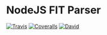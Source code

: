 # NodeJS FIT Parser

[![Travis](https://img.shields.io/travis/silentroach/fit-parser.svg?style=flat-square&label=travis)](https://travis-ci.org/silentroach/fit-parser)
[![Coveralls](https://img.shields.io/coveralls/silentroach/fit-parser.svg?style=flat-square&label=coverage)](https://coveralls.io/r/silentroach/fit-parser)
[![David](https://img.shields.io/david/dev/silentroach/fit-parser.svg?style=flat-square&label=deps)](https://david-dm.org/silentroach/fit-parser#info=devDependencies)
